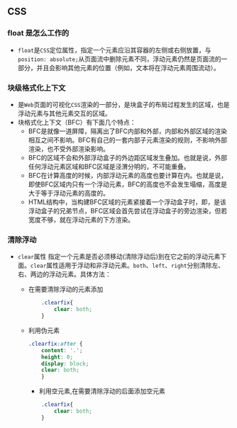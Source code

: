 ## CSS

### float 是怎么工作的

* `float`是`CSS`定位属性，指定一个元素应沿其容器的左侧或右侧放置，与`position: absolute;`从页面流中删除元素不同，浮动元素仍然是页面流的一部分，并且会影响其他元素的位置（例如，文本将在浮动元素周围流动）。

### 块级格式化上下文

* 是`Web`页面的可视化`CSS`渲染的一部分，是块盒子的布局过程发生的区域，也是浮动元素与其他元素交互的区域。
* 块格式化上下文（BFC）有下面几个特点：
  * BFC是就像一道屏障，隔离出了BFC内部和外部，内部和外部区域的渲染相互之间不影响。BFC有自己的一套内部子元素渲染的规则，不影响外部渲染，也不受外部渲染影响。
  * BFC的区域不会和外部浮动盒子的外边距区域发生叠加。也就是说，外部任何浮动元素区域和BFC区域是泾渭分明的，不可能重叠。
  * BFC在计算高度的时候，内部浮动元素的高度也要计算在内。也就是说，即使BFC区域内只有一个浮动元素，BFC的高度也不会发生塌缩，高度是大于等于浮动元素的高度的。
  * HTML结构中，当构建BFC区域的元素紧接着一个浮动盒子时，即，是该浮动盒子的兄弟节点，BFC区域会首先尝试在浮动盒子的旁边渲染，但若宽度不够，就在浮动元素的下方渲染。

### 清除浮动

* `clear`属性
指定一个元素是否必须移动(清除浮动后)到在它之前的浮动元素下面。`clear`属性适用于浮动和非浮动元素。`both`、`left`、`right`分别清除左、右、两边的浮动元素。具体方法：
  * 在需要清除浮动的元素添加

    ```css
        .clearfix{
            clear: both;
        }
    ```

  * 利用伪元素

    ```css
    .clearfix:after {
        content: '.';
        height: 0;
        display: block;
        clear: both;
        }
    ```

    * 利用空元素,在需要清除浮动的后面添加空元素

    ```css
        .clearfix{
            clear: both;
        }
    ```
